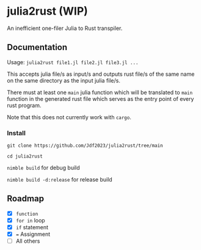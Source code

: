 # julia2rust (WIP)

An inefficient one-filer Julia to Rust transpiler.

## Documentation

Usage:
    `julia2rust file1.jl file2.jl file3.jl ... `

This accepts julia file/s as input/s and outputs rust file/s of the same name on the same directory as the input julia file/s.

There must at least one `main` julia function which will be translated to `main` function in the generated rust file which serves as the entry point of every rust program.

Note that this does not currently work with `cargo`.

### Install

`git clone https://github.com/Jdf2023/julia2rust/tree/main`

`cd julia2rust`

`nimble build` for debug build

`nimble build -d:release` for release build

## Roadmap

 - [x] `function`
 - [x] `for in` loop
 - [x] `if` statement
 - [x] `=` Assignment
 - [ ] All others